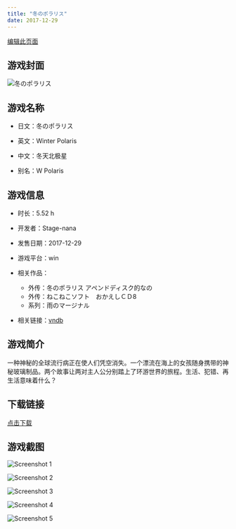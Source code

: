 ```yaml
---
title: "冬のポラリス"
date: 2017-12-29
---
```

[编辑此页面](https://github.com/ACG-3/ADV3-source/blob/main/source/_posts/games/%E5%86%AC%E3%81%AE%E3%83%9D%E3%83%A9%E3%83%AA%E3%82%B9.md)

## 游戏封面

![冬のポラリス](https%3A//pan.timero.xyz/onedrive/img_lib_001/%E5%86%AC%E3%81%AE%E3%83%9D%E3%83%A9%E3%83%AA%E3%82%B9_cover.avif)


## 游戏名称

- 日文：冬のポラリス
- 英文：Winter Polaris
- 中文：冬天北极星

- 别名：W Polaris


## 游戏信息

- 时长：5.52 h
- 开发者：Stage-nana
- 发售日期：2017-12-29
- 游戏平台：win
- 相关作品：
   - 外传：冬のポラリス アペンドディスク的なの
   - 外传：ねこねこソフト　おかえしＣＤ8
   - 系列：雨のマージナル

- 相关链接：[vndb](https://vndb.org/v24209)


## 游戏简介

一种神秘的全球流行病正在使人们凭空消失。一个漂流在海上的女孩随身携带的神秘玻璃制品。两个故事让两对主人公分别踏上了环游世界的旅程。生活、犯错、再生活意味着什么？




## 下载链接

[点击下载](https://pan.timero.xyz/onedrive/adv_lib_001/%E5%86%AC%E3%81%AE%E3%83%9D%E3%83%A9%E3%83%AA%E3%82%B9)


## 游戏截图


![Screenshot 1](https%3A//pan.timero.xyz/onedrive/img_lib_001/%E5%86%AC%E3%81%AE%E3%83%9D%E3%83%A9%E3%83%AA%E3%82%B9_Screenshot_1.avif)

![Screenshot 2](https%3A//pan.timero.xyz/onedrive/img_lib_001/%E5%86%AC%E3%81%AE%E3%83%9D%E3%83%A9%E3%83%AA%E3%82%B9_Screenshot_2.avif)

![Screenshot 3](https%3A//pan.timero.xyz/onedrive/img_lib_001/%E5%86%AC%E3%81%AE%E3%83%9D%E3%83%A9%E3%83%AA%E3%82%B9_Screenshot_3.avif)

![Screenshot 4](https%3A//pan.timero.xyz/onedrive/img_lib_001/%E5%86%AC%E3%81%AE%E3%83%9D%E3%83%A9%E3%83%AA%E3%82%B9_Screenshot_4.avif)

![Screenshot 5](https%3A//pan.timero.xyz/onedrive/img_lib_001/%E5%86%AC%E3%81%AE%E3%83%9D%E3%83%A9%E3%83%AA%E3%82%B9_Screenshot_5.avif)

